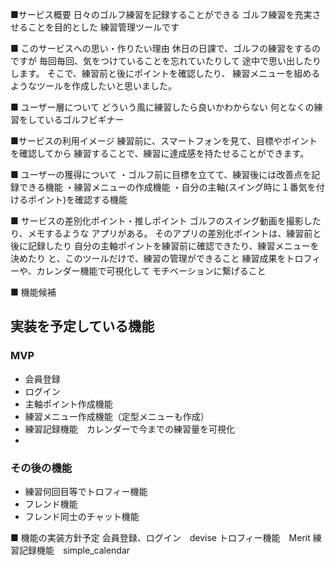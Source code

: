 ■サービス概要
日々のゴルフ練習を記録することができる
ゴルフ練習を充実させることを目的とした
練習管理ツールです

■ このサービスへの思い・作りたい理由
休日の日課で、ゴルフの練習をするのですが
毎回毎回、気をつけていることを忘れていたりして
途中で思い出したりします。
そこで、練習前と後にポイントを確認したり、
練習メニューを組めるようなツールを作成したいと思いました。

■ ユーザー層について
どういう風に練習したら良いかわからない
何となくの練習をしているゴルフビギナー

■サービスの利用イメージ
練習前に、スマートフォンを見て、目標やポイントを確認してから
練習することで、練習に達成感を持たせることができます。

■ ユーザーの獲得について
・ゴルフ前に目標を立てて、練習後には改善点を記録できる機能
・練習メニューの作成機能
・自分の主軸(スイング時に１番気を付けるポイント)を確認する機能

■ サービスの差別化ポイント・推しポイント
ゴルフのスイング動画を撮影したり、メモするような
アプリがある。
そのアプリの差別化ポイントは、練習前と後に記録したり
自分の主軸ポイントを練習前に確認できたり、練習メニューを決めたり
と、このツールだけで、練習の管理ができること
練習成果をトロフィーや、カレンダー機能で可視化して
モチベーションに繋げること

■ 機能候補
## 実装を予定している機能
### MVP
* 会員登録
* ログイン
* 主軸ポイント作成機能
* 練習メニュー作成機能（定型メニューも作成）
* 練習記録機能　カレンダーで今までの練習量を可視化
*
### その後の機能
* 練習何回目等でトロフィー機能
* フレンド機能
* フレンド同士のチャット機能

■ 機能の実装方針予定
会員登録、ログイン　devise
トロフィー機能　Merit
練習記録機能　simple_calendar
